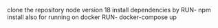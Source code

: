 clone the repository
   node version 18
   install dependencies by 
                 RUN-   npm install
   also for running on docker 
                  RUN-   docker-compose up


